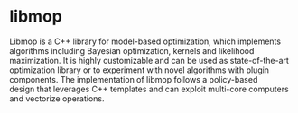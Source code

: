 # libmop
Libmop is a C++ library for model-based optimization, which implements algorithms including Bayesian optimization, kernels and likelihood maximization. It is highly customizable and can be used as state-of-the-art optimization library or to experiment with novel algorithms with plugin components. The implementation of libmop follows a policy-based design that leverages C++ templates and can exploit multi-core computers and vectorize operations.
